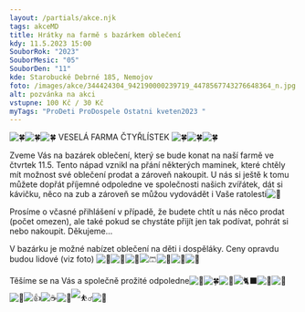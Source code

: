 ```yaml
---
layout: /partials/akce.njk
tags: akceMD
title: Hrátky na farmě s bazárkem oblečení
kdy: 11.5.2023 15:00
SouborRok: "2023"
SouborMesic: "05"
SouborDen: "11"
kde: Starobucké Debrné 185, Nemojov
foto: /images/akce/344424304_942190000239719_4478567743276648364_n.jpg
alt: pozvánka na akci
vstupne: 100 Kč / 30 Kč
myTags: "ProDeti ProDospele Ostatni kveten2023 "
---
```

<!--StartFragment-->

![🍀](https://static.xx.fbcdn.net/images/emoji.php/v9/t87/1/16/1f340.png)![🍀](https://static.xx.fbcdn.net/images/emoji.php/v9/t87/1/16/1f340.png)![🍀](https://static.xx.fbcdn.net/images/emoji.php/v9/t87/1/16/1f340.png) VESELÁ FARMA ČTYŘLÍSTEK ![🍀](https://static.xx.fbcdn.net/images/emoji.php/v9/t87/1/16/1f340.png)![🍀](https://static.xx.fbcdn.net/images/emoji.php/v9/t87/1/16/1f340.png)![🍀](https://static.xx.fbcdn.net/images/emoji.php/v9/t87/1/16/1f340.png)

Zveme Vás na bazárek oblečení, který se bude konat na naší farmě ve čtvrtek 11.5. Tento nápad vznikl na přání některých [](<>)maminek, které chtěly mít možnost své oblečení prodat a zároveň nakoupit. U nás si ještě k tomu můžete dopřát příjemné odpoledne ve společnosti našich zvířátek, dát si kávičku, něco na zub a zároveň se můžou vydovádět i Vaše ratolesti![🙂](https://static.xx.fbcdn.net/images/emoji.php/v9/t4c/1/16/1f642.png)

Prosíme o včasné přihlášení v případě, že budete chtít u nás něco prodat (počet omezen), ale také pokud se chystáte přijít jen tak podívat, pohrát si nebo nakoupit. Děkujeme...

V bazárku je možné nabízet oblečení na děti i dospěláky. Ceny opravdu budou lidové (viz foto) ![👚](https://static.xx.fbcdn.net/images/emoji.php/v9/t18/1/16/1f45a.png)![👗](https://static.xx.fbcdn.net/images/emoji.php/v9/tee/1/16/1f457.png)![👙](https://static.xx.fbcdn.net/images/emoji.php/v9/tf0/1/16/1f459.png)![🩳](https://static.xx.fbcdn.net/images/emoji.php/v9/t95/1/16/1fa73.png)![🧦](https://static.xx.fbcdn.net/images/emoji.php/v9/t82/1/16/1f9e6.png)![🧢](https://static.xx.fbcdn.net/images/emoji.php/v9/t7e/1/16/1f9e2.png)![🥾](https://static.xx.fbcdn.net/images/emoji.php/v9/t9f/1/16/1f97e.png)

Těšíme se na Vás a společně prožité odpoledne![🌷](https://static.xx.fbcdn.net/images/emoji.php/v9/t6f/1/16/1f337.png)![🍀](https://static.xx.fbcdn.net/images/emoji.php/v9/t87/1/16/1f340.png)![🐾](https://static.xx.fbcdn.net/images/emoji.php/v9/tde/1/16/1f43e.png)![🐈‍⬛](https://static.xx.fbcdn.net/images/emoji.php/v9/t3/1/16/1f408_200d_2b1b.png)![🐣](https://static.xx.fbcdn.net/images/emoji.php/v9/td/1/16/1f423.png)![👜](https://static.xx.fbcdn.net/images/emoji.php/v9/t1a/1/16/1f45c.png)![👖](https://static.xx.fbcdn.net/images/emoji.php/v9/t6d/1/16/1f456.png)![👍](https://static.xx.fbcdn.net/images/emoji.php/v9/tfc/1/16/1f44d.png)![☕](https://static.xx.fbcdn.net/images/emoji.php/v9/t91/1/16/2615.png)![🍪](https://static.xx.fbcdn.net/images/emoji.php/v9/t76/1/16/1f36a.png)![⛹️‍♂️](https://static.xx.fbcdn.net/images/emoji.php/v9/tb0/1/16/26f9_200d_2642.png)![🛝](https://static.xx.fbcdn.net/images/emoji.php/v9/t4e/1/16/1f6dd.png)

<!--EndFragment-->